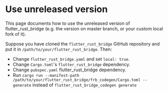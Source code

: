 # Use unreleased version

This page documents how to use the unreleased version of flutter_rust_bridge
(e.g. the version on master branch, or your custom local fork of it).

Suppose you have cloned the `flutter_rust_bridge` GitHub repository
and put it in `/path/to/your/flutter_rust_bridge`. Then:

* Change `flutter_rust_bridge.yaml` and set `local: true`.
* Change `Cargo.toml`'s `flutter_rust_bridge` dependency.
* Change `pubspec.yaml` flutter_rust_bridge dependency.
* Run `cargo run --manifest-path /path/to/your/flutter_rust_bridge/frb_codegen/Cargo.toml -- generate` instead
  of `flutter_rust_bridge_codegen generate`

